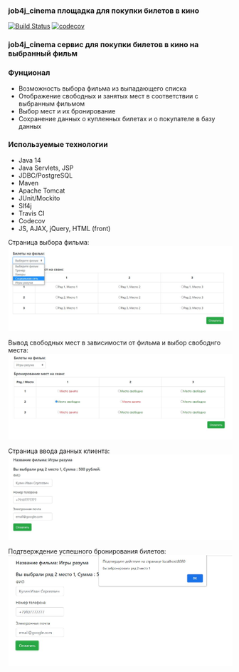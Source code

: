 ### job4j_cinema площадка для покупки билетов в кино

[![Build Status](https://travis-ci.com/usovaleksei/job4j_cinema.svg?branch=master)](https://travis-ci.com/usovaleksei/job4j_cinema)
[![codecov](https://codecov.io/gh/usovaleksei/job4j_cinema/branch/master/graph/badge.svg?token=988AKSVLZB)](https://codecov.io/gh/usovaleksei/job4j_cinema)

### job4j_cinema сервис для покупки билетов в кино на выбранный фильм

### Фунционал
- Возможность выбора фильма из выпадающего списка
- Отображение свободных и занятых мест в соответствии с выбранным фильмом
- Выбор мест и их бронирование
- Сохранение данных о купленных билетах и о покупателе в базу данных

### Используемые технологии
- Java 14
- Java Servlets, JSP
- JDBC/PostgreSQL
- Maven
- Apache Tomcat
- JUnit/Mockito
- Slf4j
- Travis CI
- Codecov
- JS, AJAX, jQuery, HTML (front)

Страница выбора фильма:
![alt text](https://github.com/usovaleksei/job4j_cinema/blob/master/images/select_film.JPG)

Вывод свободных мест в зависимости от фильма и выбор свободнго места:
![alt text](https://github.com/usovaleksei/job4j_cinema/blob/master/images/select_place.JPG)

Страница ввода данных клиента:
![alt text](https://github.com/usovaleksei/job4j_cinema/blob/master/images/user_data_page.JPG)

Подтверждение успешного бронирования билетов:
![alt text](https://github.com/usovaleksei/job4j_cinema/blob/master/images/success_pay_ticket.JPG)